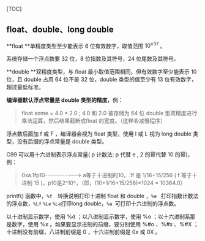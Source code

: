 [TOC]



## float、double、long double

**float **单精度类型至少能表示 6 位有效数字，取值范围 $10^{\pm37}$ 。

系统存储一个浮点数要 32 位，8 位指数及其符号，24 位尾数及其符号。

**double **双精度类型，与 float 最小取值范围相同，但有效数字至少能表示 10 位，且 double 占用 64 位不是 32 位，double 类型的值至少有 13 位有效数字，超过最低标准。

**编译器默认浮点常量是 double 类型的精度**，例：

>float some = 4.0 * 2.0 ; 4.0 和 2.0 被存储为 64 位 double 型双精度进行乘法运算，然后结果截断成float 的宽度。（这样会减慢程序）

浮点数后面加 f 或 F ，编译器会视为 float 类型，使用 l 或 L 视为 long double 类型，没有后缀的浮点常量是 double 类型。

C99 可以用十六进制表示浮点常量( p 计数法: p 代替 e , 2 的幂代替 10 的幂)，例：

>0xa.1fp10------------> a等于十进制的10，.1f 是 1/16+15/256 ( f 等于十进制 15 )，p10是2^10^，（即，(10+1/16+15/256)*1024 = 10364.0）

printf() 函数中，`%f  `转换说明打印十进制 float 和 double ，`%e ` 打印指数计数法的浮点数，`%Lf` `%Le` `%La`打印long double，`%a `可打印十六进制的浮点数。

以十进制显示数字，使用 %d ；以八进制显示数字，使用 %o ；以十六进制系那是数字，使用 %x 。如果要显示进制的前缀，要分别使用 %#o 、%#x 、%#X ；十进制没有前缀，八进制前缀是 0 ，十六进制前缀是 0x 或 0X 。

